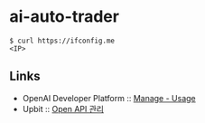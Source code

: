 # ai-auto-trader

```
$ curl https://ifconfig.me
<IP>
```

## Links

* OpenAI Developer Platform :: [Manage - Usage](https://platform.openai.com/usage)
* Upbit :: [Open API 관리](https://upbit.com/mypage/open_api_management)
